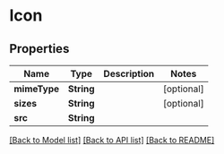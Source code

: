 # Icon

## Properties
Name | Type | Description | Notes
------------ | ------------- | ------------- | -------------
**mimeType** | **String** |  | [optional] 
**sizes** | **String** |  | [optional] 
**src** | **String** |  | 

[[Back to Model list]](../README.md#documentation-for-models) [[Back to API list]](../README.md#documentation-for-api-endpoints) [[Back to README]](../README.md)


